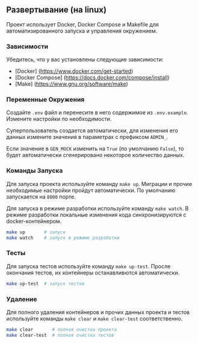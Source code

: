 ## Развертывание (на linux)

Проект использует Docker, Docker Compose и Makefile для автоматизированного запуска и управления окружением.

### Зависимости

Убедитесь, что у вас установлены следующие зависимости:

- [Docker] (https://www.docker.com/get-started)
- [Docker Compose] (https://docs.docker.com/compose/install)
- [Make] (https://www.gnu.org/software/make)

### Переменные Окружения

Создайте `.env` файл и перенесите в него содержимое из `.env.example`. Измените настройки по необходимости.

Суперпользователь создается автоматически, для изменения его данных измените значения в параметрах с префиксом `ADMIN_`.

Если значение в `GEN_MOCK` изменить на `True` (по умолчанию `False`), то будет автоматически сгенерировано некоторое количество данных.

### Команды Запуска

Для запуска проекта используйте команду `make up`. Миграции и прочие необходимые настройки пройдут автоматически. По умолчанию запускается на `8000` порте.

Для запуска в режиме разработки используйте команду `make watch`. В режиме разработки локальные изменения кода синхронизируются с docker-контейнером.

```bash
make up       # запуск
make watch    # запуск в режиме разработки
```

### Тесты

Для запуска тестов используйте команду `make up-test`. Просле окончания тестов, их контейнеры останавливются автоматически.

```bash
make up-test  # запуск тестов
```

### Удаление

Для полного удаления контейнеров и прочих данных проекта и тестов используйте команды `make clear` и `make clear-test` соответственно.

```bash
make clear       # полная очистка проекта
make clear-test  # полная очистка тестов
```

